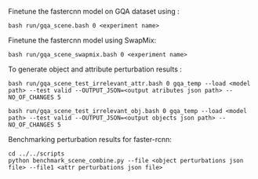Finetune the fastercnn model on GQA dataset using : 
```
bash run/gqa_scene.bash 0 <experiment name>
```

Finetune the fastercnn model using SwapMix: 
```
bash run/gqa_scene_swapmix.bash 0 <experiment name>
```

To generate object and attribute perturbation results :
```
bash run/gqa_scene_test_irrelevant_attr.bash 0 gqa_temp --load <model path> --test valid --OUTPUT_JSON=<output atributes json path> --NO_OF_CHANGES 5

bash run/gqa_scene_test_irrelevant_obj.bash 0 gqa_temp --load <model path> --test valid --OUTPUT_JSON=<output objects json path> --NO_OF_CHANGES 5
```

Benchmarking perturbation results for faster-rcnn:
```
cd ../../scripts
python benchmark_scene_combine.py --file <object perturbations json file> --file1 <attr perturbations json file>
```
